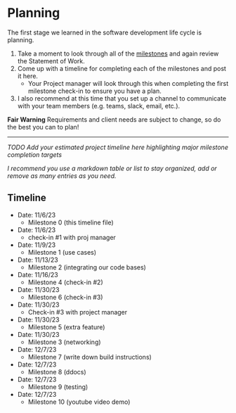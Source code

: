 # Planning

The first stage we learned in the software development life cycle is planning. 

1. Take a moment to look through all of the [milestones](./../) and again review the Statement of Work. 
2. Come up with a timeline for completing each of the milestones and post it here.
	- Your Project manager will look through this when completing the first milestone check-in to ensure you have a plan.
3. I also recommend at this time that you set up a channel to communicate with your team members (e.g. teams, slack, email, etc.).

**Fair Warning** Requirements and client needs are subject to change, so do the best you can to plan!

<hr>

*TODO Add your estimated project timeline here highlighting major milestone completion targets*

*I recommend you use a markdown table or list to stay organized, add or remove as many entries as you need.*


## Timeline

- Date: 11/6/23
	- Milestone 0 (this timeline file)
- Date: 11/6/23
	- check-in #1 with proj manager
- Date: 11/9/23
	- Milestone 1 (use cases)
- Date: 11/13/23
	- Milestone 2 (integrating our code bases)
- Date: 11/16/23
	- Milestone 4 (check-in #2)
- Date: 11/30/23
	- Milestone 6 (check-in #3)
- Date: 11/30/23
	- Check-in #3 with project manager
- Date: 11/30/23
	- Milestone 5 (extra feature)
- Date: 11/30/23
	- Milestone 3 (networking)
- Date: 12/7/23
	- Milestone 7 (write down build instructions)
- Date: 12/7/23
	- Milestone 8 (ddocs)
- Date: 12/7/23
	- Milestone 9 (testing)
- Date: 12/7/23
	- Milestone 10 (youtube video demo)
